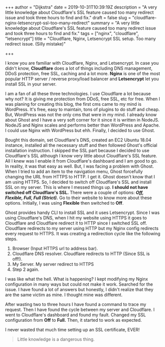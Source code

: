 +++
author = "Dijkstra"
date = 2019-10-31T10:39:19Z
description = "A very little knowledge about Cloudflare's SSL feature caused too many redirect issue and took three hours to find and fix."
draft = false
slug = "cloudflare-nginx-letsencrypt-ssl-too-many-redirect"
summary = "A very little knowledge about Cloudflare's SSL feature caused too many redirect issue and took three hours to find and fix."
tags = ["nginx", "cloudflare", "letsencrypt"]
title = "Cloudflare, Nginx, Letsencrypt SSL setup. Too many redirect issue. (Silly mistake)"

+++


I know you are familiar with Cloudflare, Nginx, and Letsencrypt. In case you didn't know, **Cloudflare** does a lot of things including DNS management, DDoS protection, free SSL, caching and a lot more. **Nginx** is one of the most popular HTTP server / reverse proxy/load balancer and **Letsencrypt** let you install SSL in your server.

I am a fan of all these three technologies. I use Cloudflare a lot because why not? It is giving me protection from DDoS, free SSL, etc for free. When I was planing for creating this blog, the first cms came to my mind is WordPress. It's free, easy to maintain, tons of plugins to do stuff and cheap. But, WordPress was not the only cms that were in my mind. I already know about Ghost and I have a very soft corner for it since it is written in NodeJS. NodeJS and Nginx scales and performs better than WordPress and Apache. I could use Nginx with WordPress but ehh. Finally, I decided to use Ghost.

Bought this domain, set Cloudflare's DNS, created an EC2 Ubuntu 18.04 instance, installed all the necessary stuff and then followed Ghost's official installation instruction. I skipped the SSL part because I decided to use Cloudflare's SSL although I know very little about Cloudflare's SSL feature. All I knew was I enable it from Cloudflare's dashboard and I am good to go. In reality, it was that easy as well. But, I was facing a problem with Ghost. When I tried to add an item to the navigation menu, Ghost forcefully changing the URL from HTTPS to HTTP. I get it. Ghost doesn't know that I am using HTTPS. So, I decided to switch off Cloudflare's SSL and install SSL on my server. This is where I messed things up. **I should not have switched off Cloudflare's SSL.** There were a couple of options: **_Off, Flexible, Full, Full (Strict)._** Go to their website to know more about these options. Initially, I was using **Flexible** then switched to **Off**.

Ghost provides handy CLI to install SSL and it uses Letsencrypt. Since I was using Cloudflare's DNS, when I hit my website using HTTPS it goes to Cloudflare and Cloudflare redirect it to HTTP since I switched SSL off. Cloudflare redirects to my server using HTTP but my Nginx config redirects every request to HTTPS. It was creating a redirection cycle like the following steps.

1. Browser (Input HTTPS url to address bar).
2. Cloudflare DNS resolver. Cloudflare redirects to HTTP (Since SSL is off!).
3. My Server. My server redirect to HTTPS
4. Step 2 again.

I was like what the hell. What is happening? I kept modifying my Nginx configuration in many ways but could not make it work. Searched for the issue. I have found a lot of answers but honestly, I didn't realize that they are the same victim as mine. I thought mine was different.

After wasting two to three hours I have found a command to trace my request. Then I have found the cycle between my server and Cloudflare. I went to Cloudflare's dashboard and found my fault. Changed my SSL configuration from **Off** to **Full.** Then, it started to work as expected.

I never wasted that much time setting up an SSL certificate, EVER!

> Little knowledge is a dangerous thing.
